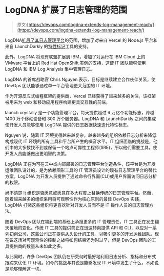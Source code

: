# LogDNA 扩展了日志管理的范围

> 原文:[https://devops.com/logdna-extends-log-management-reach/](https://devops.com/logdna-extends-log-management-reach/)

LogDNA[扩展了其日志管理平台](https://www.businesswire.com/news/home/20201027005325/en/LogDNA-Partnerships-Fuel-Growth-in-Application-Modernization-and-Development)的范围，增加了对来自 Vercel 的 Node.js 平台和来自 LaunchDarkly 的[特性标记](https://devops.com/?s=feature%20flagging)工具的支持。

此外，LogDNA 将现有联盟扩展到 IBM，增加了对运行在 IBM Cloud 上的 VMware 平台上的 Red Hat OpenShift 实例的支持，这使 IT 团队能够使用 LogDNA 和 IBM Log Analysis 集中管理日志。

LogDNA 的首席战略官 Chris Nguyen 表示，目标是继续建立合作伙伴关系，使 DevOps 团队能够通过单一平台管理更大范围的 IT 环境。

作为开源反应式编程框架的提供商，Vercel 已经获得了越来越多的关注，该框架被用来为 web 和移动应用程序构建更具交互性的前端。

launch crystally 是一个功能管理平台，每天提供超过 6 万亿个功能标志，跨越 1400 万个移动设备和 300 万个服务器。LogDNA 和 LaunchDarkly 之间的集成使开发人员能够使用 LogDNA 提供的日志数据快速迭代特性标志。

Nguyen 说，随着 IT 环境变得越来越复杂，越来越多的组织依赖日志分析来降低构成现代 IT 环境的所有工具和平台所产生的噪音水平。IT 组织面临的挑战是，他们中的大多数找不到或保留一个站点可靠性工程师(SRE)，所以他们需要工具，使开发人员能够做出更明智的决策。

LogDNA 正在为可在云中或内部部署的日志管理平台创造条件，该平台是为开发运维团队设计的，是为依赖图形工具的 IT 管理员设计的现有日志管理平台的替代方案。LogDNA 为开发人员提供了通过命令行界面(CLI)或用户界面访问日志分析的权限。

尚不清楚 It 组织是否愿意或愿意在多大程度上替换传统的日志管理平台。然而，随着越来越多的组织采用将可观察性作为核心原则的最佳 DevOps 实践，LogDNA 打赌这些组织将更喜欢针对开发人员而不是 IT 操作人员的日志管理方法。

随着 DevOps 团队在端到端的基础上承担更多的 IT 管理责任，IT 工具正在发生翻天覆地的变化。传统 IT 工具的提供商正在迅速转向提供 API 和 CLI，以应对一系列初创公司，这些公司正在提供从头设计的工具，以吸引更多的开发运维团队。现在说这场对可观测性的控制之战将如何结束还为时过早，但是 DevOps 团队的工具提供商的数量从未如此之多。

与此同时，许多 DevOps 团队仍在研究何时最好地利用日志分析、指标和分布式跟踪来优化 IT 环境。如今的挑战与其说是能够发现 IT 环境中发生了什么，不如说是能够理解这一切。